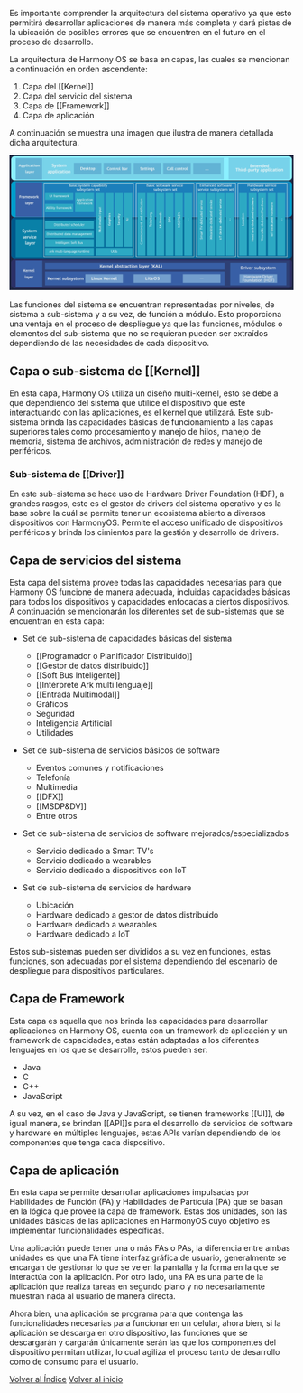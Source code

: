 Es importante comprender la arquitectura del sistema operativo ya que esto permitirá desarrollar aplicaciones de manera más completa y dará pistas de la ubicación de posibles errores que se encuentren en el futuro en el proceso de desarrollo.

La arquitectura de Harmony OS se basa en capas, las cuales se mencionan a continuación en orden ascendente:

1. Capa del [[Kernel]]
2. Capa del servicio del sistema
3. Capa de [[Framework]]
4. Capa de aplicación

A continuación se muestra una imagen que ilustra de manera detallada dicha arquitectura.

![Foto Arquitectura](../../Imagenes/ArquitecturaHarmonyOS.png)


Las funciones del sistema se encuentran representadas por niveles, de sistema a sub-sistema y a su vez, de función a módulo. Esto proporciona una ventaja en el proceso de despliegue ya que las funciones, módulos o elementos del sub-sistema que no se requieran pueden ser extraídos dependiendo de las necesidades de cada dispositivo.

## Capa o sub-sistema de [[Kernel]]

En esta capa, Harmony OS utiliza un diseño multi-kernel, esto se debe a que dependiendo del sistema que utilice el dispositivo que esté interactuando con las aplicaciones, es el kernel que utilizará. Este sub-sistema brinda las capacidades básicas de funcionamiento a las capas superiores tales como procesamiento y manejo de hilos, manejo de memoria, sistema de archivos, administración de redes y manejo de periféricos.

### Sub-sistema de [[Driver]]

En este sub-sistema se hace uso de Hardware Driver Foundation (HDF), a grandes rasgos, este es el gestor de drivers del sistema operativo y es la base sobre la cuál se permite tener un ecosistema abierto a diversos dispositivos con HarmonyOS. Permite el acceso unificado de dispositivos periféricos y brinda los cimientos para la gestión y desarrollo de drivers.

## Capa de servicios del sistema

Esta capa del sistema provee todas las capacidades necesarias para que Harmony OS funcione de manera adecuada, incluidas capacidades básicas para todos los dispositivos y capacidades enfocadas a ciertos dispositivos. A continuación se mencionarán los diferentes set de sub-sistemas que se encuentran en esta capa:

- Set de sub-sistema de capacidades básicas del sistema
	- [[Programador o Planificador Distribuido]]
	- [[Gestor de datos distribuido]]
	- [[Soft Bus Inteligente]]
	- [[Intérprete Ark multi lenguaje]]
	- [[Entrada Multimodal]]
	- Gráficos
	- Seguridad
	- Inteligencia Artificial
	- Utilidades

- Set de sub-sistema de servicios básicos de software
	- Eventos comunes y notificaciones
	- Telefonía
	- Multimedia
	- [[DFX]]
	- [[MSDP&DV]]
	- Entre otros

- Set de sub-sistema de servicios de software mejorados/especializados
	- Servicio dedicado a Smart TV's
	- Servicio dedicado a wearables
	- Servicio dedicado a dispositivos con IoT

- Set de sub-sistema de servicios de hardware
	- Ubicación
	- Hardware dedicado a gestor de datos distribuido
	- Hardware dedicado a wearables
	- Hardware dedicado a IoT

Estos sub-sistemas pueden ser divididos a su vez en funciones, estas funciones, son adecuadas por el sistema dependiendo del escenario de despliegue para dispositivos particulares.


## Capa de Framework

Esta capa es aquella que nos brinda las capacidades para desarrollar aplicaciones en Harmony OS, cuenta con un framework de aplicación y un framework de capacidades, estas están adaptadas a los diferentes lenguajes en los que se desarrolle, estos pueden ser:

- Java
- C
- C++
- JavaScript

A su vez, en el caso de Java y JavaScript, se tienen frameworks [[UI]], de igual manera, se brindan [[API]]s para el desarrollo de servicios de software y hardware en múltiples lenguajes, estas APIs varían dependiendo de los componentes que tenga cada dispositivo.


## Capa de aplicación

En esta capa se permite desarrollar aplicaciones impulsadas por Habilidades de Función (FA) y Habilidades de Partícula (PA) que se basan en la lógica que provee la capa de framework. Estas dos unidades, son las unidades básicas de las aplicaciones en HarmonyOS cuyo objetivo es implementar funcionalidades específicas.

Una aplicación puede tener una o más FAs o PAs, la diferencia entre ambas unidades es que una FA tiene interfaz gráfica de usuario, generalmente se encargan de gestionar lo que se ve en la pantalla y la forma en la que se interactúa con la aplicación.  Por otro lado, una PA es una parte de la aplicación que realiza tareas en segundo plano y no necesariamente muestran nada al usuario de manera directa.

Ahora bien, una aplicación se programa para que contenga las funcionalidades necesarias para funcionar en un celular, ahora bien, si la aplicación se descarga en otro dispositivo, las funciones que se descargarán y cargarán únicamente serán las que los componentes del dispositivo permitan utilizar, lo cual agiliza el proceso tanto de desarrollo como de consumo para el usuario. 

[Volver al Índice](../Acerca%20de%20Harmony%20OS.md)
[Volver al inicio](../../Bitácora%20de%20Proyecto.md)
